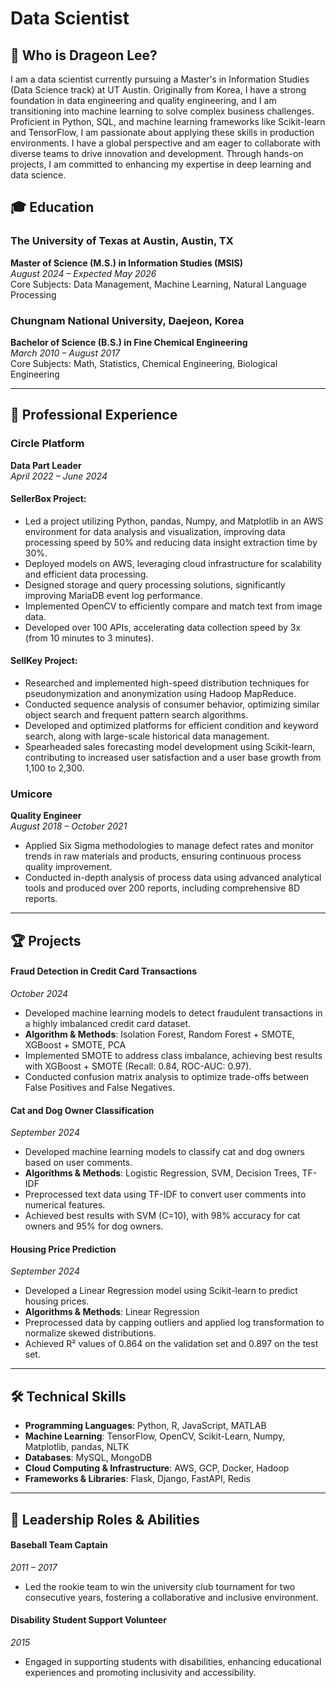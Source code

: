 # Data Scientist

## 👋 Who is Drageon Lee?

<p class="justified-text">
I am a data scientist currently pursuing a Master's in Information Studies (Data Science track) at UT Austin. Originally from Korea, I have a strong foundation in data engineering and quality engineering, and I am transitioning into machine learning to solve complex business challenges. Proficient in Python, SQL, and machine learning frameworks like Scikit-learn and TensorFlow, I am passionate about applying these skills in production environments. I have a global perspective and am eager to collaborate with diverse teams to drive innovation and development. Through hands-on projects, I am committed to enhancing my expertise in deep learning and data science.
</p>

## 🎓 Education

### **The University of Texas at Austin, Austin, TX**  
**Master of Science (M.S.) in Information Studies (MSIS)**  
*August 2024 – Expected May 2026*  
Core Subjects: Data Management, Machine Learning, Natural Language Processing

### **Chungnam National University, Daejeon, Korea**  
**Bachelor of Science (B.S.) in Fine Chemical Engineering**  
*March 2010 – August 2017*  
Core Subjects: Math, Statistics, Chemical Engineering, Biological Engineering

---

## 💼 Professional Experience

### **Circle Platform**  
**Data Part Leader**  
*April 2022 – June 2024*

#### SellerBox Project:
- Led a project utilizing Python, pandas, Numpy, and Matplotlib in an AWS environment for data analysis and visualization, improving data processing speed by 50% and reducing data insight extraction time by 30%.
- Deployed models on AWS, leveraging cloud infrastructure for scalability and efficient data processing.
- Designed storage and query processing solutions, significantly improving MariaDB event log performance.
- Implemented OpenCV to efficiently compare and match text from image data.
- Developed over 100 APIs, accelerating data collection speed by 3x (from 10 minutes to 3 minutes).

#### SellKey Project:
- Researched and implemented high-speed distribution techniques for pseudonymization and anonymization using Hadoop MapReduce.
- Conducted sequence analysis of consumer behavior, optimizing similar object search and frequent pattern search algorithms.
- Developed and optimized platforms for efficient condition and keyword search, along with large-scale historical data management.
- Spearheaded sales forecasting model development using Scikit-learn, contributing to increased user satisfaction and a user base growth from 1,100 to 2,300.

### **Umicore**  
**Quality Engineer**  
*August 2018 – October 2021*
- Applied Six Sigma methodologies to manage defect rates and monitor trends in raw materials and products, ensuring continuous process quality improvement.
- Conducted in-depth analysis of process data using advanced analytical tools and produced over 200 reports, including comprehensive 8D reports.

---

## 🏆 Projects

#### **Fraud Detection in Credit Card Transactions**  
*October 2024*  
- Developed machine learning models to detect fraudulent transactions in a highly imbalanced credit card dataset.
- **Algorithm & Methods**: Isolation Forest, Random Forest + SMOTE, XGBoost + SMOTE, PCA
- Implemented SMOTE to address class imbalance, achieving best results with XGBoost + SMOTE (Recall: 0.84, ROC-AUC: 0.97).
- Conducted confusion matrix analysis to optimize trade-offs between False Positives and False Negatives.

#### **Cat and Dog Owner Classification**  
*September 2024*  
- Developed machine learning models to classify cat and dog owners based on user comments.
- **Algorithms & Methods**: Logistic Regression, SVM, Decision Trees, TF-IDF
- Preprocessed text data using TF-IDF to convert user comments into numerical features.
- Achieved best results with SVM (C=10), with 98% accuracy for cat owners and 95% for dog owners.

#### **Housing Price Prediction**  
*September 2024*  
- Developed a Linear Regression model using Scikit-learn to predict housing prices.
- **Algorithms & Methods**: Linear Regression
- Preprocessed data by capping outliers and applied log transformation to normalize skewed distributions.
- Achieved R² values of 0.864 on the validation set and 0.897 on the test set.

---

## 🛠 Technical Skills
- **Programming Languages**: Python, R, JavaScript, MATLAB
- **Machine Learning**: TensorFlow, OpenCV, Scikit-Learn, Numpy, Matplotlib, pandas, NLTK
- **Databases**: MySQL, MongoDB
- **Cloud Computing & Infrastructure**: AWS, GCP, Docker, Hadoop
- **Frameworks & Libraries**: Flask, Django, FastAPI, Redis

---

## 👥 Leadership Roles & Abilities

#### **Baseball Team Captain**  
*2011 – 2017*  
- Led the rookie team to win the university club tournament for two consecutive years, fostering a collaborative and inclusive environment.

#### **Disability Student Support Volunteer**  
*2015*  
- Engaged in supporting students with disabilities, enhancing educational experiences and promoting inclusivity and accessibility.